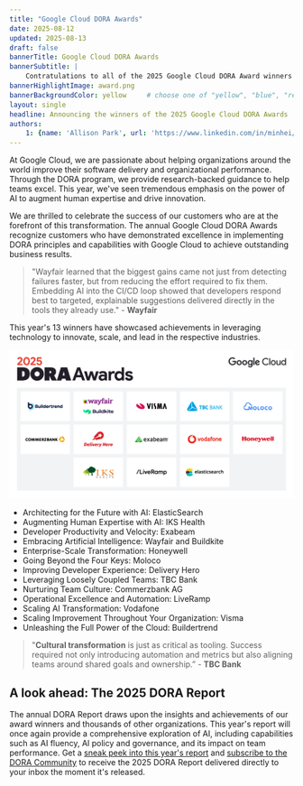 ```yaml
---
title: "Google Cloud DORA Awards"
date: 2025-08-12
updated: 2025-08-13
draft: false
bannerTitle: Google Cloud DORA Awards
bannerSubtitle: |
    Contratulations to all of the 2025 Google Cloud DORA Award winners!
bannerHighlightImage: award.png
bannerBackgroundColor: yellow     # choose one of "yellow", "blue", "red", "purple"
layout: single
headline: Announcing the winners of the 2025 Google Cloud DORA Awards
authors:
    1: {name: 'Allison Park', url: 'https://www.linkedin.com/in/minhei/'}
---
```



At Google Cloud, we are passionate about helping organizations around the world improve their software delivery and organizational performance. Through the DORA program, we provide research-backed guidance to help teams excel. This year, we've seen tremendous emphasis on the power of AI to augment human expertise and drive innovation.

We are thrilled to celebrate the success of our customers who are at the forefront of this transformation. The annual Google Cloud DORA Awards recognize customers who have demonstrated excellence in implementing DORA principles and capabilities with Google Cloud to achieve outstanding business results.

> "Wayfair learned that the biggest gains came not just from detecting failures faster, but from reducing the effort required to fix them. Embedding AI into the CI/CD loop showed that developers respond best to targeted, explainable suggestions delivered directly in the tools they already use." - **Wayfair**

This year's 13 winners have showcased achievements in leveraging technology to innovate, scale, and lead in the respective industries.

![2025 Google Cloud DORA Award Winners](dora-award-winners-2025.png)

* Architecting for the Future with AI: ElasticSearch
* Augmenting Human Expertise with AI: IKS Health
* Developer Productivity and Velocity: Exabeam
* Embracing Artificial Intelligence: Wayfair and Buildkite
* Enterprise-Scale Transformation: Honeywell
* Going Beyond the Four Keys: Moloco
* Improving Developer Experience: Delivery Hero
* Leveraging Loosely Coupled Teams: TBC Bank
* Nurturing Team Culture: Commerzbank AG
* Operational Excellence and Automation: LiveRamp
* Scaling AI Transformation: Vodafone
* Scaling Improvement Throughout Your Organization: Visma
* Unleashing the Full Power of the Cloud: Buildertrend

> "**Cultural transformation** is just as critical as tooling. Success required not only introducing automation and metrics but also aligning teams around shared goals and ownership.” - **TBC Bank**

## A look ahead: The 2025 DORA Report

The annual DORA Report draws upon the insights and achievements of our award winners and thousands of other organizations. This year's report will once again provide a comprehensive exploration of AI, including capabilities such as AI fluency, AI policy and governance, and its impact on team performance. Get a [sneak peek into this year's report](/research/2025/) and [subscribe to the DORA Community](https://dora.community/) to receive the 2025 DORA Report delivered directly to your inbox the moment it's released.